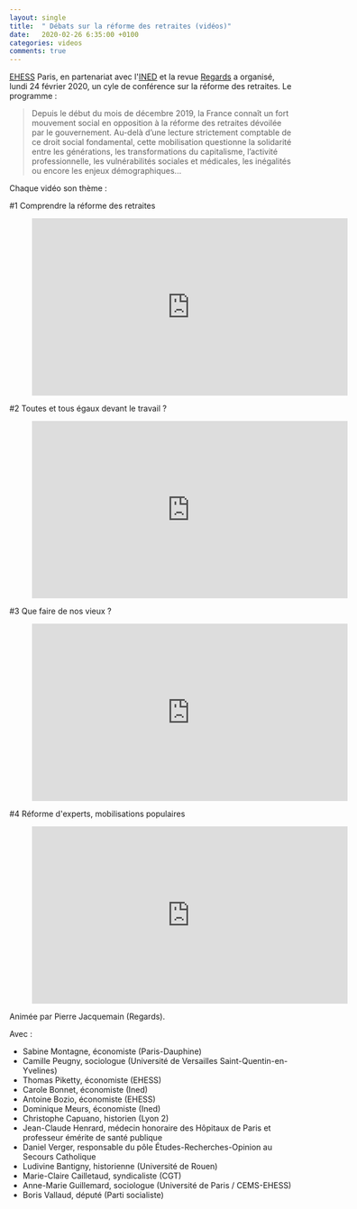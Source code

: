 ```yaml
---
layout: single
title:  " Débats sur la réforme des retraites (vidéos)"
date:   2020-02-26 6:35:00 +0100
categories: videos
comments: true
---
```


[EHESS](https://www.ehess.fr/) Paris, en partenariat avec l'[INED](https://www.ined.fr) et la revue [Regards](https://en3s.fr/recherche-et-publications/revue-regards/) a organisé, lundi 24 février 2020, un cyle de conférence sur la réforme des retraites. Le programme :

>Depuis le début du mois de décembre 2019, la France connaît un fort mouvement social en opposition à la réforme des retraites dévoilée par le gouvernement. Au-delà d’une lecture strictement comptable de ce droit social fondamental, cette mobilisation questionne la solidarité entre les générations, les transformations du capitalisme, l’activité professionnelle, les vulnérabilités sociales et médicales, les inégalités ou encore les enjeux démographiques...

Chaque vidéo son thème :

#1 Comprendre la réforme des retraites
<figure class="video_container">
<iframe width="560" height="315" src="https://www.youtube.com/embed/WH_2s-rvpns" frameborder="0" allow="accelerometer; autoplay; encrypted-media; gyroscope; picture-in-picture" allowfullscreen></iframe>
</figure>

#2 Toutes et tous égaux devant le travail ?
<figure class="video_container">
<iframe width="560" height="315" src="https://www.youtube.com/embed/PRE9ExAZgDk" frameborder="0" allow="accelerometer; autoplay; encrypted-media; gyroscope; picture-in-picture" allowfullscreen></iframe>
</figure>

#3 Que faire de nos vieux ?
<figure class="video_container">
<iframe width="560" height="315" src="https://www.youtube.com/embed/OqKHrSuLSwE" frameborder="0" allow="accelerometer; autoplay; encrypted-media; gyroscope; picture-in-picture" allowfullscreen></iframe>
</figure>

#4 Réforme d'experts, mobilisations populaires
<figure class="video_container">
<iframe width="560" height="315" src="https://www.youtube.com/embed/CnW5ta3CPU4" frameborder="0" allow="accelerometer; autoplay; encrypted-media; gyroscope; picture-in-picture" allowfullscreen></iframe>
</figure>

Animée par Pierre Jacquemain (Regards).

Avec :
- Sabine Montagne, économiste (Paris-Dauphine)
- Camille Peugny, sociologue (Université de Versailles Saint-Quentin-en-Yvelines)
- Thomas Piketty, économiste (EHESS)
- Carole Bonnet, économiste (Ined)
- Antoine Bozio, économiste (EHESS)
- Dominique Meurs, économiste (Ined)
- Christophe Capuano, historien (Lyon 2)
- Jean-Claude Henrard, médecin honoraire des Hôpitaux de Paris et professeur émérite de santé publique
- Daniel Verger, responsable du pôle Études-Recherches-Opinion au Secours Catholique
- Ludivine Bantigny, historienne (Université de Rouen)
- Marie-Claire Cailletaud, syndicaliste (CGT)
- Anne-Marie Guillemard, sociologue (Université de Paris / CEMS-EHESS)
- Boris Vallaud, député (Parti socialiste)
